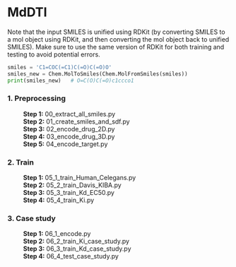 # MdDTI

Note that the input SMILES is unified using RDKit (by converting SMILES to a mol object using RDKit, and then converting the mol object back to unified SMILES). Make sure to use the same version of RDKit for both training and testing to avoid potential errors.

```python
smiles = 'C1=COC(=C1)C(=O)C(=O)O'
smiles_new = Chem.MolToSmiles(Chem.MolFromSmiles(smiles))
print(smiles_new)   # O=C(O)C(=O)c1ccco1
```

### 1. Preprocessing
$\qquad$ **Step 1:** 00_extract_all_smiles.py  
$\qquad$ **Step 2:** 01_create_smiles_and_sdf.py  
$\qquad$ **Step 3:** 02_encode_drug_2D.py  
$\qquad$ **Step 4:** 03_encode_drug_3D.py  
$\qquad$ **Step 5:** 04_encode_target.py  

### 2. Train
$\qquad$ **Step 1:** 05_1_train_Human_Celegans.py  
$\qquad$ **Step 2:** 05_2_train_Davis_KIBA.py  
$\qquad$ **Step 3:** 05_3_train_Kd_EC50.py  
$\qquad$ **Step 4:** 05_4_train_Ki.py 

### 3. Case study
$\qquad$ **Step 1:** 06_1_encode.py  
$\qquad$ **Step 2:** 06_2_train_Ki_case_study.py  
$\qquad$ **Step 3:** 06_3_train_Kd_case_study.py  
$\qquad$ **Step 4:** 06_4_test_case_study.py
